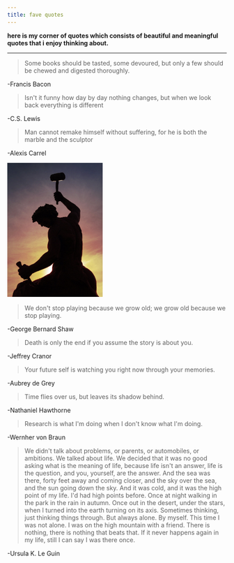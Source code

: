```yaml
---
title: fave quotes
---
```


**here is my corner of quotes which consists of beautiful and meaningful quotes that i enjoy thinking about.**   

---

> Some books should be tasted, some devoured, but only a few should be chewed and digested thoroughly.
> 
> 
-Francis Bacon

> Isn't it funny how day by day nothing changes, but when we look back everything is different
> 
> 
-C.S. Lewis

> Man cannot remake himself without suffering, for he is both the marble and the sculptor
> 
> 
-Alexis Carrel

<img src="/images/selfmademan.jpg" width="219.3" height="306.9">

> We don't stop playing because we grow old; we grow old because we stop playing. 
> 
> 
-George Bernard Shaw

> Death is only the end if you assume the story is about you.
> 
>  
-Jeffrey Cranor

> Your future self is watching you right now through your memories.
> 
>  
-Aubrey de Grey

> Time flies over us, but leaves its shadow behind. 
> 
>  
-Nathaniel Hawthorne

> Research is what I'm doing when I don't know what I'm doing.
> 
> 
-Wernher von Braun

> We didn't talk about problems, or parents, or automobiles, or ambitions. We talked about life. We decided that it was no good asking what is the meaning of life, because life isn't an answer, life is the question, and you, yourself, are the answer. And the sea was there, forty feet away and coming closer, and the sky over the sea, and the sun going down the sky. And it was cold, and it was the high point of my life.
I'd had high points before. Once at night walking in the park in the rain in autumn. Once out in the desert, under the stars, when I turned into the earth turning on its axis. Sometimes thinking, just thinking things through. But always alone. By myself. This time I was not alone. I was on the high mountain with a friend. There is nothing, there is nothing that beats that. If it never happens again in my life, still I can say I was there once.
> 
>  
-Ursula K. Le Guin 


<!-- ![]({{site.baseurl}}/images/ursulakleguin.png)

![]({{site.baseurl}}/images/cslewis.jpg)

![]({{site.baseurl}}/images/alexiscarrel.jpg)

![]({{site.baseurl}}/images/bernardshaw.jpg)

![]({{site.baseurl}}/images/jeffreycranor.jpg)

![]({{site.baseurl}}/images/aubreydegrey.jpg)

![]({{site.baseurl}}/images/nathanielhawthorne.jpg)

![]({{site.baseurl}}/images/wernhervonbraun.jpg) -->

